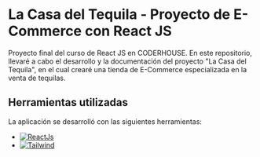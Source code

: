 # La Casa del Tequila - Proyecto de E-Commerce con React JS

Proyecto final del curso de React JS en CODERHOUSE. En este repositorio, llevaré a cabo el desarrollo y la documentación del proyecto "La Casa del Tequila", en el cual crearé una tienda de E-Commerce especializada en la venta de tequilas.

## Herramientas utilizadas
La aplicación se desarrolló con las siguientes herramientas:
- [![ReactJs](https://img.shields.io/badge/React.Js-1572B6?style=for-the-badge&logo=react&logoColor=white&labelColor=101010)](#)
- [![Tailwind](https://img.shields.io/badge/Tailwind_CSS-38B2AC?style=for-the-badge&logo=tailwind-css&logoColor=white)](#)
